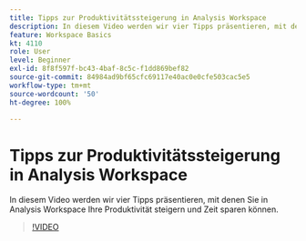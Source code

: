```yaml
---
title: Tipps zur Produktivitätssteigerung in Analysis Workspace
description: In diesem Video werden wir vier Tipps präsentieren, mit denen Sie in Analysis Workspace Ihre Produktivität steigern und Zeit sparen können.
feature: Workspace Basics
kt: 4110
role: User
level: Beginner
exl-id: 8f8f597f-bc43-4baf-8c5c-f1dd869bef82
source-git-commit: 84984ad9bf65cfc69117e40ac0e0cfe503cac5e5
workflow-type: tm+mt
source-wordcount: '50'
ht-degree: 100%

---
```


# Tipps zur Produktivitätssteigerung in Analysis Workspace

In diesem Video werden wir vier Tipps präsentieren, mit denen Sie in Analysis Workspace Ihre Produktivität steigern und Zeit sparen können.

>[!VIDEO](https://video.tv.adobe.com/v/33613/?quality=12&learn=on&captions=ger)
